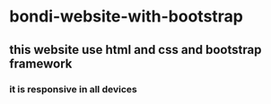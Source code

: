 # bondi-website-with-bootstrap 
## this website use html and css and bootstrap framework 
### it is responsive in all devices
